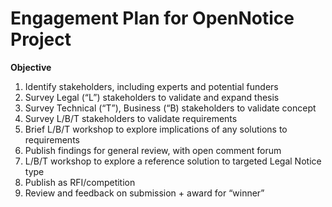 Engagement Plan for OpenNotice Project
===================================================

**Objective**  
1. Identify stakeholders, including experts and potential funders  
2. Survey Legal (“L”) stakeholders to validate and expand thesis  
3. Survey Technical (“T”), Business (“B) stakeholders to validate concept  
4. Survey L/B/T stakeholders to validate requirements  
5. Brief L/B/T workshop to explore implications of any solutions to requirements  
6. Publish findings for general review, with open comment forum  
7. L/B/T workshop to explore a reference solution to targeted Legal Notice type  
8. Publish as RFI/competition  
9. Review and feedback on submission + award for “winner”  
